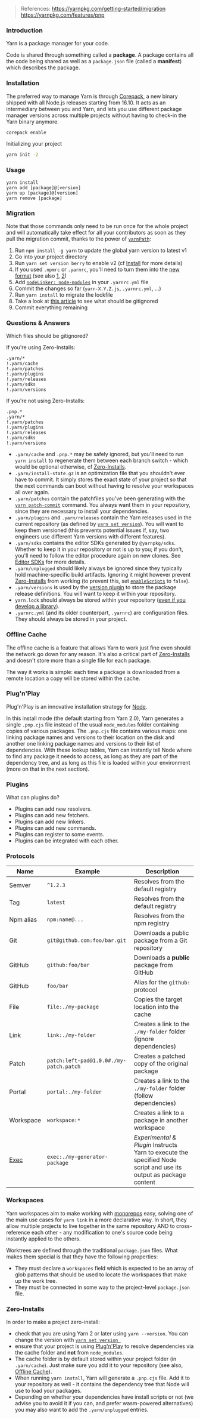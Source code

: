 > References:
> https://yarnpkg.com/getting-started/migration
> https://yarnpkg.com/features/pnp

### Introduction

Yarn is a package manager for your code.

Code is shared through something called a **package**. A package contains all the code being shared as well as a `package.json` file (called a **manifest**) which describes the package.

### Installation

The preferred way to manage Yarn is through [Corepack](https://nodejs.org/dist/latest/docs/api/corepack.html), a new binary shipped with all Node.js releases starting from 16.10. It  acts as an intermediary between you and Yarn, and lets you use different package manager versions across multiple projects without having to  check-in the Yarn binary anymore.

```bash
corepack enable
```

Initializing your project

```bash
yarn init -2
```

### Usage

```
yarn install
yarn add [package]@[version]
yarn up [package]@[version]
yarn remove [package]
```

### Migration

Note that those commands only need to be run once for  the whole project and will automatically take effect for all your  contributors as soon as they pull the migration commit, thanks to the  power of [`yarnPath`](https://yarnpkg.com/configuration/yarnrc#yarnPath):

1. Run `npm install -g yarn` to update the global yarn version to latest v1
2. Go into your project directory
3. Run `yarn set version berry` to enable v2 (cf [Install](https://yarnpkg.com/getting-started/install) for more details)
4. If you used `.npmrc` or `.yarnrc`, you'll need to turn them into the [new format](https://yarnpkg.com/configuration/yarnrc) (see also [1](https://yarnpkg.com/getting-started/migration#update-your-configuration-to-the-new-settings), [2](https://yarnpkg.com/getting-started/migration#dont-use-npmrc-files))
5. Add [`nodeLinker: node-modules`](https://yarnpkg.com/configuration/yarnrc#nodeLinker) in your `.yarnrc.yml` file
6. Commit the changes so far (`yarn-X.Y.Z.js`, `.yarnrc.yml`, ...)
7. Run `yarn install` to migrate the lockfile
8. Take a look at [this article](https://yarnpkg.com/getting-started/qa#which-files-should-be-gitignored) to see what should be gitignored
9. Commit everything remaining

### Questions & Answers

Which files should be gitignored?

If you're using Zero-Installs:
```gitignore
.yarn/*
!.yarn/cache
!.yarn/patches
!.yarn/plugins
!.yarn/releases
!.yarn/sdks
!.yarn/versions
```

If you're not using Zero-Installs:
```gitignore
.pnp.*
.yarn/*
!.yarn/patches
!.yarn/plugins
!.yarn/releases
!.yarn/sdks
!.yarn/versions
```

- `.yarn/cache` and `.pnp.*` may be safely ignored, but you'll need to run `yarn install` to regenerate them between each branch switch - which would be optional otherwise, cf [Zero-Installs](https://yarnpkg.com/features/zero-installs).
- `.yarn/install-state.gz` is an optimization file that you shouldn't ever have to commit. It  simply stores the exact state of your project so that the next commands  can boot without having to resolve your workspaces all over again.
- `.yarn/patches` contain the patchfiles you've been generating with the [`yarn patch-commit`](https://yarnpkg.com/cli/patch-commit) command. You always want them in your repository, since they are necessary to install your dependencies.
- `.yarn/plugins` and `.yarn/releases` contain the Yarn releases used in the current repository (as defined by [`yarn set version`](https://yarnpkg.com/cli/set/version)). You will want to keep them versioned (this prevents potential issues  if, say, two engineers use different Yarn versions with different  features).
- `.yarn/sdks` contains the editor SDKs generated by `@yarnpkg/sdks`. Whether to keep it in your repository or not is up to you; if you  don't, you'll need to follow the editor procedure again on new clones.  See [Editor SDKs](https://yarnpkg.com/getting-started/editor-sdks) for more details.
- `.yarn/unplugged` should likely always be ignored since they typically hold machine-specific build artifacts. Ignoring it might however prevent [Zero-Installs](https://yarnpkg.com/features/zero-installs) from working (to prevent this, set [`enableScripts`](https://yarnpkg.com/configuration/yarnrc#enableScripts) to `false`).
- `.yarn/versions` is used by the [version plugin](https://yarnpkg.com/features/release-workflow) to store the package release definitions. You will want to keep it within your repository.
- `yarn.lock` should always be stored within your repository ([even if you develop a library](https://yarnpkg.com/getting-started/qa#should-lockfiles-be-committed-to-the-repository)).
- `.yarnrc.yml` (and its older counterpart, `.yarnrc`) are configuration files. They should always be stored in your project.

### Offline Cache

The offline cache is a feature that allows Yarn to work just fine even should the network go down for any reason. It's also a critical part of [Zero-Installs](https://yarnpkg.com/features/zero-installs) and doesn't store more than a single file for each package.

The way it works is simple: each time a package is downloaded from a  remote location a copy will be stored within the cache.

### Plug'n'Play

Plug'n'Play is an innovative installation strategy for [Node](https://nodejs.org/).

In this install mode (the default starting from Yarn 2.0), Yarn generates a single `.pnp.cjs` file instead of the usual `node_modules` folder containing copies of various packages. The `.pnp.cjs` file contains various maps: one linking package names and versions to  their location on the disk and another one linking package names and  versions to their list of dependencies. With these lookup tables, Yarn  can instantly tell Node where to find any package it needs to access, as long as they are part of the dependency tree, and as long as this file  is loaded within your environment (more on that in the next section).

### Plugins

What can plugins do?
- Plugins can add new resolvers.
- Plugins can add new fetchers.
- Plugins can add new linkers.
- Plugins can add new commands.
- Plugins can register to some events.
- Plugins can be integrated with each other.

### Protocols

| Name                                                | Example                                 | Description                                                  |
| --------------------------------------------------- | --------------------------------------- | ------------------------------------------------------------ |
| Semver                                              | `^1.2.3`                                | Resolves from the default registry                           |
| Tag                                                 | `latest`                                | Resolves from the default registry                           |
| Npm alias                                           | `npm:name@...`                          | Resolves from the npm registry                               |
| Git                                                 | `git@github.com:foo/bar.git`            | Downloads a public package from a Git repository             |
| GitHub                                              | `github:foo/bar`                        | Downloads a **public** package from GitHub                   |
| GitHub                                              | `foo/bar`                               | Alias for the `github:` protocol                             |
| File                                                | `file:./my-package`                     | Copies the target location into the cache                    |
| Link                                                | `link:./my-folder`                      | Creates a link to the `./my-folder` folder (ignore dependencies) |
| Patch                                               | `patch:left-pad@1.0.0#./my-patch.patch` | Creates a patched copy of the original package               |
| Portal                                              | `portal:./my-folder`                    | Creates a link to the `./my-folder` folder (follow dependencies) |
| Workspace                                           | `workspace:*`                           | Creates a link to a package in another workspace             |
| [Exec](https://yarnpkg.com/features/protocols#exec) | `exec:./my-generator-package`           | *Experimental & Plugin* Instructs Yarn to execute the specified Node script and use its output as package content |

### Workspaces

Yarn workspaces aim to make working with [monorepos](https://yarnpkg.com/advanced/lexicon#monorepository) easy, solving one of the main use cases for `yarn link` in a more declarative way. In short, they allow multiple projects to  live together in the same repository AND to cross-reference each other - any modification to one's source code being instantly applied to the  others.

Worktrees are defined through the traditional `package.json` files. What makes them special is that they have the following properties:

- They must declare a `workspaces` field which is expected to be an array of glob patterns that should be  used to locate the workspaces that make up the work tree.
- They must be connected in some way to the project-level `package.json` file.

### Zero-Installs

In order to make a project zero-install:

- check that you are using Yarn 2 or later using `yarn --version`. You can change the version with [`yarn set version `](https://yarnpkg.com/cli/set/version/)
- ensure that your project is using [Plug'n'Play](https://yarnpkg.com/features/pnp) to resolve dependencies via the cache folder and **not** from `node_modules`.
- The cache folder is by default stored within your project folder (in `.yarn/cache`). Just make sure you add it to your repository (see also, [Offline Cache](https://yarnpkg.com/features/offline-cache)).
- When running `yarn install`, Yarn will generate a `.pnp.cjs` file. Add it to your repository as well - it contains the dependency tree that Node will use to load your packages.
- Depending on whether your dependencies have install scripts or not (we advise you to avoid it if you can, and prefer wasm-powered alternatives) you may  also want to add the `.yarn/unplugged` entries.